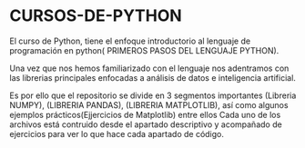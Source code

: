 # CURSOS-DE-PYTHON

El curso de Python, tiene el enfoque introductorio al lenguaje de programación en python( PRIMEROS PASOS DEL LENGUAJE PYTHON).

Una vez que nos hemos familiarizado con el lenguaje nos adentramos con las librerias principales enfocadas a análisis de datos e inteligencia artificial.

Es por ello que el repositorio se divide en 3 segmentos importantes (Libreria NUMPY), (LIBRERIA PANDAS), (LIBRERIA MATPLOTLIB), así como algunos ejemplos prácticos(Ejjercicios de Matplotlib) entre ellos
Cada uno de los archivos está contruido desde el apartado descriptivo y acompañado de ejercicios para ver lo que hace cada apartado de código.

